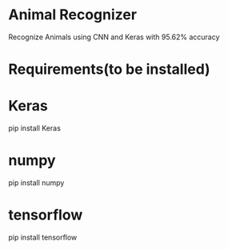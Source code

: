 # Animal Recognizer
Recognize Animals using CNN and Keras with 95.62% accuracy

# Requirements(to be installed)
# Keras
pip install Keras

# numpy
pip install numpy

# tensorflow
pip install tensorflow
